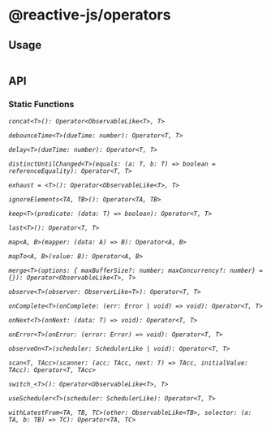 # @reactive-js/operators



## Usage

```typescript
```

## API

### Static Functions

*`concat<T>(): Operator<ObservableLike<T>, T>`*

*`debounceTime<T>(dueTime: number): Operator<T, T>`*

*`delay<T>(dueTime: number): Operator<T, T>`*

*`distinctUntilChanged<T>(equals: (a: T, b: T) => boolean = referenceEquality): Operator<T, T>`*

*`exhaust = <T>(): Operator<ObservableLike<T>, T>`*

*`ignoreElements<TA, TB>(): Operator<TA, TB>`*

*`keep<T>(predicate: (data: T) => boolean): Operator<T, T>`*

*`last<T>(): Operator<T, T>`*

*`map<A, B>(mapper: (data: A) => B): Operator<A, B>`*

*`mapTo<A, B>(value: B): Operator<A, B>`*

*`merge<T>(options: { maxBufferSize?: number; maxConcurrency?: number} = {}): Operator<ObservableLike<T>, T>`*

*`observe<T>(observer: ObserverLike<T>): Operator<T, T>`*

*`onComplete<T>(onComplete: (err: Error | void) => void): Operator<T, T>`*

*`onNext<T>(onNext: (data: T) => void): Operator<T, T>`*

*`onError<T>(onError: (error: Error) => void): Operator<T, T>`*

*`observeOn<T>(scheduler: SchedulerLike | void): Operator<T, T>`*

*`scan<T, TAcc>(scanner: (acc: TAcc, next: T) => TAcc, initialValue: TAcc): Operator<T, TAcc>`*

*`switch_<T>(): Operator<ObservableLike<T>, T>`*

*`useScheduler<T>(scheduler: SchedulerLike): Operator<T, T>`*

*`withLatestFrom<TA, TB, TC>(other: ObservableLike<TB>, selector: (a: TA, b: TB) => TC): Operator<TA, TC>`*

